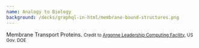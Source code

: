 ```yaml
---
name: Analogy to Biology
background: /decks/graphql-in-html/membrane-bound-structures.png
---
```


Membrane Transport Proteins. <small>Credit to <a href="https://www.alcf.anl.gov/science/projects/free-energy-landscapes-membrane-transport-proteins-0">Argonne Leadership Computing Facility</a>, US Gov. DOE</small>
